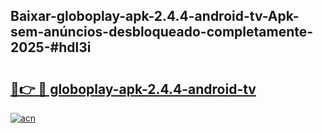 ## Baixar-globoplay-apk-2.4.4-android-tv-Apk-sem-anúncios-desbloqueado-completamente-2025-#hdl3i

# <h2><a href="https://ainizakaria.my?title=globoplay-apk-2.4.4-android-tv&ref=20M">🔗👉 🔴 globoplay-apk-2.4.4-android-tv</a></h2>

[![acn](https://github.com/user-attachments/assets/0f9c940e-d8b0-45ae-aac7-cd30a18b3e1c)](https://ainizakaria.my?title=globoplay-apk-2.4.4-android-tv&ref=20M)

